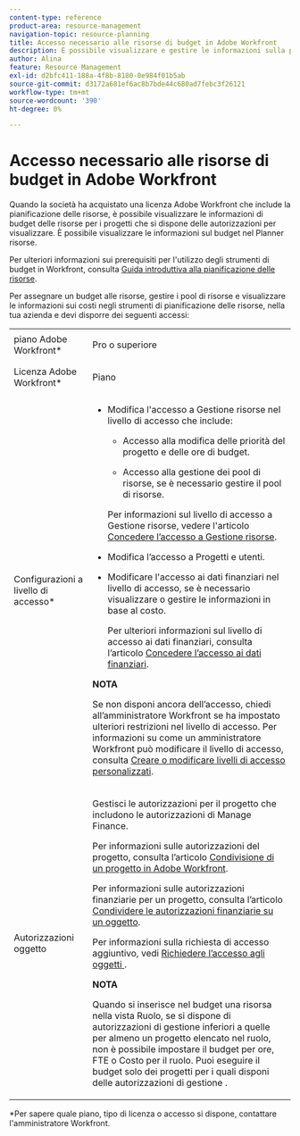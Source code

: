 ```yaml
---
content-type: reference
product-area: resource-management
navigation-topic: resource-planning
title: Accesso necessario alle risorse di budget in Adobe Workfront
description: È possibile visualizzare e gestire le informazioni sulla pianificazione delle risorse per i progetti a cui si ha accesso quando si dispone di determinate impostazioni del livello di accesso e delle autorizzazioni per gli elementi di lavoro, gli utenti, i ruoli di lavoro e i team.
author: Alina
feature: Resource Management
exl-id: d2bfc411-188a-4f8b-8180-0e984f01b5ab
source-git-commit: d3172a681ef6ac8b7bde44c680ad7febc3f26121
workflow-type: tm+mt
source-wordcount: '390'
ht-degree: 0%

---
```


# Accesso necessario alle risorse di budget in Adobe Workfront

<!--
<div data-mc-conditions="QuicksilverOrClassic.Draft mode">
<p><b>(LINKED TO PRODUCT</b>: This is also linked to the product, in two different tooltips in the RP:</p>
<p>- the tooltip for the View-only mode of the Budgeted Hours boxes. You gave this link to Vazgen and the team for the tooltip and documented this in this sheet:https://docs.google.com/spreadsheets/d/1zKjNVw_TyfQ474jbY7JorSWTkptMNb5RFCck2IficYs/edit#gid=0</p>
<p>- Also in the tooltip from this issue: https://hub.workfront.com/issue/view?ID=5ca708d00024a39e58b5dbeaceb00939)</p>
<p>This might need to be moved to Resource Management overview and title needs to be changed to "Acces needed to manage resources" when the res manager prerequisite will drop for resource scheduling and the field goes away.</p>
<p>This should be linked from Planning in the Resource Planner - in the Budgeting Resources in the RP area)</p>
</div>
-->

Quando la società ha acquistato una licenza Adobe Workfront che include la pianificazione delle risorse, è possibile visualizzare le informazioni di budget delle risorse per i progetti che si dispone delle autorizzazioni per visualizzare. È possibile visualizzare le informazioni sul budget nel Planner risorse.

Per ulteriori informazioni sui prerequisiti per l&#39;utilizzo degli strumenti di budget in Workfront, consulta [Guida introduttiva alla pianificazione delle risorse](../../resource-mgmt/resource-planning/get-started-resource-planning.md).

Per assegnare un budget alle risorse, gestire i pool di risorse e visualizzare le informazioni sui costi negli strumenti di pianificazione delle risorse, nella tua azienda e devi disporre dei seguenti accessi: 

<table style="table-layout:auto"> 
 <col> 
 <col> 
 <tbody> 
  <tr> 
   <td role="rowheader">piano Adobe Workfront*</td> 
   <td> <p>Pro o superiore</p> </td> 
  </tr> 
  <tr> 
   <td role="rowheader">Licenza Adobe Workfront*</td> 
   <td> <p>Piano </p> </td> 
  </tr> 
  <tr> 
   <td role="rowheader">Configurazioni a livello di accesso*</td> 
   <td> 
    <ul> 
     <li> <p>Modifica l'accesso a Gestione risorse nel livello di accesso che include:</p> 
      <ul> 
       <li> <p>Accesso alla modifica delle priorità del progetto e delle ore di budget. </p> </li> 
       <li> <p>Accesso alla gestione dei pool di risorse, se è necessario gestire il pool di risorse.</p> </li> 
      </ul> <p>Per informazioni sul livello di accesso a Gestione risorse, vedere l'articolo <a href="../../administration-and-setup/add-users/configure-and-grant-access/grant-access-resource-management.md" class="MCXref xref">Concedere l’accesso a Gestione risorse</a>.</p> </li> 
     <li> <p>Modifica l’accesso a Progetti e utenti. </p> </li> 
     <li> <p> Modificare l'accesso ai dati finanziari nel livello di accesso, se è necessario visualizzare o gestire le informazioni in base al costo.</p> <p>Per ulteriori informazioni sul livello di accesso ai dati finanziari, consulta l’articolo <a href="../../administration-and-setup/add-users/configure-and-grant-access/grant-access-financial.md" class="MCXref xref">Concedere l’accesso ai dati finanziari</a>.</p> </li> 
    </ul>

<p><b>NOTA</b> </p>

<p> Se non disponi ancora dell’accesso, chiedi all’amministratore Workfront se ha impostato ulteriori restrizioni nel livello di accesso. Per informazioni su come un amministratore Workfront può modificare il livello di accesso, consulta <a href="../../administration-and-setup/add-users/configure-and-grant-access/create-modify-access-levels.md" class="MCXref xref">Creare o modificare livelli di accesso personalizzati</a>.</p> </td> 
  </tr> 
  <tr> 
   <td role="rowheader">Autorizzazioni oggetto</td> 
   <td> <p>Gestisci le autorizzazioni per il progetto che includono le autorizzazioni di Manage Finance.</p> <p>Per informazioni sulle autorizzazioni del progetto, consulta l’articolo <a href="../../workfront-basics/grant-and-request-access-to-objects/share-a-project.md" class="MCXref xref">Condivisione di un progetto in Adobe Workfront</a>.</p> <p>Per informazioni sulle autorizzazioni finanziarie per un progetto, consulta l’articolo <a href="../../workfront-basics/grant-and-request-access-to-objects/share-financial-permissions-object.md"><a href="../../workfront-basics/grant-and-request-access-to-objects/share-financial-permissions-object.md" class="MCXref xref">Condividere le autorizzazioni finanziarie su un oggetto</a></a>.</p> <p>Per informazioni sulla richiesta di accesso aggiuntivo, vedi <a href="../../workfront-basics/grant-and-request-access-to-objects/request-access.md">Richiedere l’accesso agli oggetti </a>.</p>

<p><b>NOTA</b>

Quando si inserisce nel budget una risorsa nella vista Ruolo, se si dispone di autorizzazioni di gestione inferiori a quelle per almeno un progetto elencato nel ruolo, non è possibile impostare il budget per ore, FTE o Costo per il ruolo. Puoi eseguire il budget solo dei progetti per i quali disponi delle autorizzazioni di gestione .</p> </td>
</tr> 
 </tbody> 
</table>

*Per sapere quale piano, tipo di licenza o accesso si dispone, contattare l&#39;amministratore Workfront.

